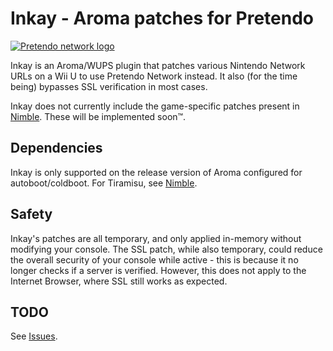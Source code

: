# Inkay - Aroma patches for Pretendo

[![Pretendo network logo](https://github.com/PretendoNetwork/website/raw/master/public/assets/images/opengraph/opengraph-image.png)](https://pretendo.network)

Inkay is an Aroma/WUPS plugin that patches various Nintendo Network URLs on a Wii U to use Pretendo Network instead. It also (for the time being) bypasses SSL verification in most cases.

Inkay does not currently include the game-specific patches present in [Nimble](https://github.com/PretendoNetwork/Nimble). These will be implemented soon™.

## Dependencies
Inkay is only supported on the release version of Aroma configured for autoboot/coldboot. For Tiramisu, see [Nimble](https://github.com/PretendoNetwork/Nimble).

## Safety
Inkay's patches are all temporary, and only applied in-memory without modifying your console. The SSL patch, while also temporary, could reduce the overall security of your console while active - this is because it no longer checks if a server is verified. However, this does not apply to the Internet Browser, where SSL still works as expected.

## TODO
See [Issues](https://github.com/PretendoNetwork/Inkay/issues).
